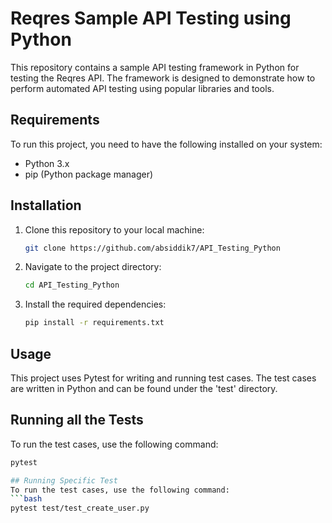 # Reqres Sample API Testing using Python
This repository contains a sample API testing framework in Python for testing the Reqres API. The framework is designed to demonstrate how to perform automated API testing using popular libraries and tools.

## Requirements
To run this project, you need to have the following installed on your system:
</br>
- Python 3.x
- pip (Python package manager)

## Installation
1. Clone this repository to your local machine:

   ```bash
   git clone https://github.com/absiddik7/API_Testing_Python

2. Navigate to the project directory:
   ```bash
   cd API_Testing_Python
4. Install the required dependencies:
    ```bash
   pip install -r requirements.txt

## Usage
This project uses Pytest for writing and running test cases. The test cases are written in Python and can be found under the 'test' directory.

## Running all the Tests
To run the test cases, use the following command:
```bash
pytest

## Running Specific Test
To run the test cases, use the following command:
```bash
pytest test/test_create_user.py





